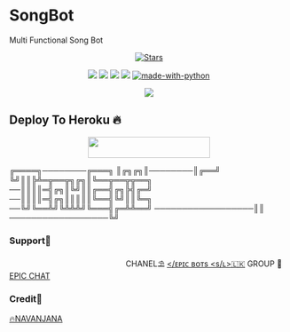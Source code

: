 # SongBot
Multi Functional Song Bot

<p align="center">
    <a href="https://github.com/EpicBotSl/SessionGen/stargazers"><img src="https://img.shields.io/github/stars/EpicBotSl/SessionGen?label=Stars&style=flat-square&logo=github&color=F10070" alt="Stars" /></a>
</p>
<p align="center">
    <a href="https://github.com/EpicBotSl/SessionGen"> <img src="https://img.shields.io/github/repo-size/EpicBotSl/SessionGen?color=orange&logo=github&logoColor=Gold&style=for-the-badge" /></a>
    <a href="https://github.com/EpicBotSl/SessionGen/prince"> <img src="https://img.shields.io/github/last-commit/EpicBotSl/SessionGen?color=blue&logo=github&logoColor=White&style=for-the-badge" /></a>
    <a href="https://github.com/EpicBotSl/SessionGen/issues"> <img src="https://img.shields.io/github/issues/EpicBotSl/SessionGen?color=blueviolet&logo=github&logoColor=Rose&style=for-the-badge" /></a>
    <a href="https://github.com/EpicBotSl/SessionGen/network/members"> <img src="https://img.shields.io/github/forks/EpicBotSl/SessionGen?color=red&logo=github&logoColor=Blue&style=for-the-badge" /></a>  
    <a href="https://python.org"><img src="http://forthebadge.com/images/badges/made-with-python.svg" alt="made-with-python"></a>
</p>

<p align="center">
  <img src="https://te.legra.ph/file/97e45c843108as0708a7d.jpg">
</p>

## Deploy To Heroku 🔥
<p align="center"><a href="https://heroku.com/deploy?template=https://github.com/EpicBotSl/SessionGen"> <img src="https://img.shields.io/badge/Deploy%20To%20Heroku-yellow?style=for-the-badge&logo=heroku" width="220" height="38.45"/></a></p>


╔════╗────────╔═══╗
║╔╗╔╗║────────║╔══╝
╚╝║║╠╩═╦══╦╗╔╗║╚══╦══╦╦══╗
──║║║║═╣╔╗║╚╝║║╔══╣╔╗╠╣╔═╝
──║║║║═╣╔╗║║║║║╚══╣╚╝║║╚═╗
──╚╝╚══╩╝╚╩╩╩╝╚═══╣╔═╩╩══╝
──────────────────║║
──────────────────╚╝


### Support🎀
ㅤㅤㅤㅤㅤㅤㅤㅤㅤㅤㅤㅤㅤㅤㅤㅤ 
CHANEL⛱️ [</ᴇᴘɪᴄ ʙᴏᴛs <s/ʟ>🇱🇰](https://t.me/EpicBotsSl)
GROUP 🎋[EPIC CHAT](https://t.me/EpicChats)

### Credit🎀
[🔥NAVANJANA](https://t.me/NA_VA_N_JA_NA1)

